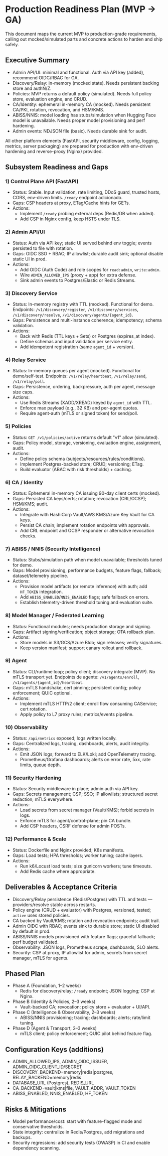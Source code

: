 # Production Readiness Plan (MVP → GA)

This document maps the current MVP to production-grade requirements, calling out mocked/simulated parts and concrete actions to harden and ship safely.

## Executive Summary

- Admin API/UI: minimal and functional. Auth via API key (added), recommend OIDC/RBAC for GA.
- Discovery/Relay: in-memory (mocked state). Needs persistent backing store and authN/Z.
- Policies: MVP returns a default policy (simulated). Needs full policy store, evaluation engine, and CRUD.
- CA/Identity: ephemeral in-memory CA (mocked). Needs persistent CA/PKI, rotation, revocation, and HSM/KMS.
- ABISS/NNIS: model loading has stubs/simulation when Hugging Face model is unavailable. Needs proper model provisioning and perf hardening.
- Admin events: NDJSON file (basic). Needs durable sink for audit.

All other platform elements (FastAPI, security middleware, config, logging, metrics, server packaging) are prepared for production with env-driven hardening and reverse-proxy (Nginx) provided.

## Subsystem Readiness and Gaps

### 1) Control Plane API (FastAPI)
- Status: Stable. Input validation, rate limiting, DDoS guard, trusted hosts, CORS, env-driven limits. `/ready` endpoint adicionado.
- Gaps: CSP headers at proxy, ETag/Cache hints for GETs.
- Actions:
  - Implement `/ready` probing external deps (Redis/DB when added).
  - Add CSP in Nginx config, keep HSTS under TLS.

### 2) Admin API/UI
- Status: Auth via API key; static UI served behind env toggle; events persisted to file with rotation.
- Gaps: OIDC SSO + RBAC; IP allowlist; durable audit sink; optional disable static UI in prod.
- Actions:
  - Add OIDC (Auth Code) and role scopes for `read:admin`, `write:admin`.
  - Wire `ADMIN_ALLOWED_IPS` (proxy + app) for extra defense.
  - Sink admin events to Postgres/Elastic or Redis Streams.

### 3) Discovery Service
- Status: In-memory registry with TTL (mocked). Functional for demo. Endpoints: `/v1/discovery/register`, `/v1/discovery/services`, `/v1/discovery/resolve`, `/v1/discovery/agents/{agent_id}`.
- Gaps: Persistence and multi-instance coherence; idempotency; schema validation.
- Actions:
  - Back with Redis (TTL keys + Sets) or Postgres (expires_at index).
  - Define schemas and input validation per service entry.
  - Add idempotent registration (same `agent_id` + version).

### 4) Relay Service
- Status: In-memory queues per agent (mocked). Functional for demo/self-test. Endpoints: `/v1/relay/heartbeat`, `/v1/relay/send`, `/v1/relay/poll`.
- Gaps: Persistence, ordering, backpressure, auth per agent, message size caps.
- Actions:
  - Use Redis Streams (XADD/XREAD) keyed by `agent_id` with TTL.
  - Enforce max payload (e.g., 32 KB) and per-agent quotas.
  - Require agent-auth (mTLS or signed token) for send/poll.

### 5) Policies
- Status: `GET /v1/policies/active` returns default "v1" allow (simulated).
- Gaps: Policy model, storage, versioning, evaluation engine, assignment, audit.
- Actions:
  - Define policy schema (subjects/resources/rules/conditions).
  - Implement Postgres-backed store; CRUD; versioning; ETag.
  - Build evaluator (ABAC with risk thresholds) + caching.

### 6) CA / Identity
- Status: Ephemeral in-memory CA issuing 90-day client certs (mocked).
- Gaps: Persisted CA keys/certs; rotation; revocation (CRL/OCSP); HSM/KMS; audit.
- Actions:
  - Integrate with HashiCorp Vault/AWS KMS/Azure Key Vault for CA keys.
  - Persist CA chain; implement rotation endpoints with approvals.
  - Add CRL endpoint and OCSP responder or alternative revocation checks.

### 7) ABISS / NNIS (Security Intelligence)
- Status: Stubs/simulation path when model unavailable; thresholds tuned for demo.
- Gaps: Model provisioning, performance budgets, feature flags, fallback; dataset/telemetry pipeline.
- Actions:
  - Provision model artifacts (or remote inference) with auth; add `HF_TOKEN` integration.
  - Add `ABISS_ENABLED`/`NNIS_ENABLED` flags; safe fallback on errors.
  - Establish telemetry-driven threshold tuning and evaluation suite.

### 8) Model Manager / Federated Learning
- Status: Functional modules; needs production storage and signing.
- Gaps: Artifact signing/verification; object storage; OTA rollback plan.
- Actions:
  - Store models in S3/GCS/Azure Blob; sign releases; verify signatures.
  - Keep version manifest; support canary rollout and rollback.

### 9) Agent
- Status: CLI/runtime loop; policy client; discovery integrate (MVP). No mTLS transport yet. Endpoints de agente: `/v1/agents/enroll`, `/v1/agents/{agent_id}/heartbeat`.
- Gaps: mTLS handshake, cert pinning; persistent config; policy enforcement; QUIC optional.
- Actions:
  - Implement mTLS HTTP/2 client; enroll flow consuming CAService; cert rotation.
  - Apply policy to L7 proxy rules; metrics/events pipeline.

### 10) Observability
- Status: `/api/metrics` exposed; logs written locally.
- Gaps: Centralized logs, tracing, dashboards, alerts, audit integrity.
- Actions:
  - Emit JSON logs; forward to ELK/Loki; add OpenTelemetry tracing.
  - Prometheus/Grafana dashboards; alerts on error rate, 5xx, rate limits, queue depth.

### 11) Security Hardening
- Status: Security middleware in place; admin auth via API key.
- Gaps: Secrets management; CSP; SSO; IP allowlists; structured secret redaction; mTLS everywhere.
- Actions:
  - Load secrets from secret manager (Vault/KMS); forbid secrets in logs.
  - Enforce mTLS for agent/control-plane; pin CA bundle.
  - Add CSP headers, CSRF defense for admin POSTs.

### 12) Performance & Scale
- Status: Dockerfile and Nginx provided; K8s manifests.
- Gaps: Load tests; HPA thresholds; worker tuning; cache layers.
- Actions:
  - Run k6/Locust load tests; size gunicorn workers; tune timeouts.
  - Add Redis cache where appropriate.

## Deliverables & Acceptance Criteria

- Discovery/Relay persistence (Redis/Postgres) with TTL and tests — providers/resolve stable across restarts.
- Policy engine (CRUD + evaluator) with Postgres, versioned, tested; `active` uses stored policies.
- CA backed by Vault/KMS; rotation and revocation endpoints; audit trail.
- Admin OIDC with RBAC; events sink to durable store; static UI disabled by default in prod.
- ABISS/NNIS models provisioned with feature flags; graceful fallback; perf budget validated.
- Observability: JSON logs, Prometheus scrape, dashboards, SLO alerts.
- Security: CSP at proxy, IP allowlist for admin, secrets from secret manager, mTLS for agents.

## Phased Plan

- Phase A (Foundation, 1–2 weeks)
  - Redis for discovery/relay; `/ready` endpoint; JSON logging; CSP at Nginx.
- Phase B (Identity & Policies, 2–3 weeks)
  - Vault-backed CA; revocation; policy store + evaluator + UI/API.
- Phase C (Intelligence & Observability, 2–3 weeks)
  - ABISS/NNIS provisioning; tracing; dashboards; alerts; rate/limit tuning.
- Phase D (Agent & Transport, 2–3 weeks)
  - mTLS client; policy enforcement; QUIC pilot behind feature flag.

## Configuration Keys (additions)

- ADMIN_ALLOWED_IPS, ADMIN_OIDC_ISSUER, ADMIN_OIDC_CLIENT_ID/SECRET
- DISCOVERY_BACKEND=memory|redis|postgres, RELAY_BACKEND=memory|redis
- DATABASE_URL (Postgres), REDIS_URL
- CA_BACKEND=vault|kms|file, VAULT_ADDR, VAULT_TOKEN
- ABISS_ENABLED, NNIS_ENABLED, HF_TOKEN

## Risks & Mitigations

- Model performance/cost: start with feature-flagged mode and conservative thresholds.
- State integrity: centralize in Redis/Postgres, add migrations and backups.
- Security regressions: add security tests (OWASP) in CI and enable dependency scanning.
